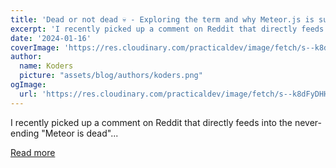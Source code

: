 ```yaml
---
title: 'Dead or not dead 💀 - Exploring the term and why Meteor.js is super-alive! ☄️'
excerpt: 'I recently picked up a comment on Reddit that directly feeds into the never-ending "Meteor is dead"...'
date: '2024-01-16'
coverImage: 'https://res.cloudinary.com/practicaldev/image/fetch/s--k8dFyDHH--/c_imagga_scale,f_auto,fl_progressive,h_420,q_auto,w_1000/https://dev-to-uploads.s3.amazonaws.com/uploads/articles/z20wwduxfko7zghmtum4.png'
author:
  name: Koders
  picture: "assets/blog/authors/koders.png"
ogImage:
  url: 'https://res.cloudinary.com/practicaldev/image/fetch/s--k8dFyDHH--/c_imagga_scale,f_auto,fl_progressive,h_420,q_auto,w_1000/https://dev-to-uploads.s3.amazonaws.com/uploads/articles/z20wwduxfko7zghmtum4.png'
---
```


I recently picked up a comment on Reddit that directly feeds into the never-ending "Meteor is dead"...

[Read more](https://dev.to/meteor/dead-or-not-dead-exploring-the-term-and-why-meteorjs-is-super-alive-4j2c)
